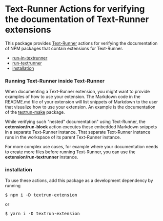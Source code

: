# Text-Runner Actions for verifying the documentation of Text-Runner extensions

This package provides [Text-Runner](https://github.com/kevgo/text-runner)
actions for verifying the documentation of NPM packages that contain extensions
for Text-Runner.

- [run-in-textrunner](#run-in-textrunner)
- [run-textrunner](#run-textrunner)
- [installation](#installation)

### Running Text-Runner inside Text-Runner

When documenting a Text-Runner extension, you might want to provide examples of
how to use your extension. The Markdown code in the README.md file of your
extension will list snippets of Markdown to the user that visualize how to use
your extension. An example is the documentation of the
[textrun-make](../textrun-make/README.md#verify-make-commands) package.

While verifying such "nested" documentation" using Text-Runner, the
<b textrun="action/name-full">extension/run-block</b> action executes these
embedded Markdown snippets in a separate Text-Runner instance. That separate
Text-Runner instance runs in the workspace of its parent Text-Runner instance.

For more complex use cases, for example where your documentation needs to create
more files before running Text-Runner, you can use the
<b textrun="action/name-full">extension/run-textrunner</b> instance.

### installation

To use these actions, add this package as a development dependency by running

<pre textrun="npm/install">
$ npm i -D textrun-extension
</pre>

or

<pre textrun="npm/install">
$ yarn i -D textrun-extension
</pre>
